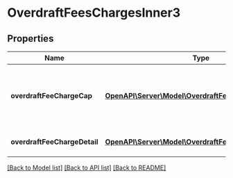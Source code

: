 # OverdraftFeesChargesInner3

## Properties
Name | Type | Description | Notes
------------ | ------------- | ------------- | -------------
**overdraftFeeChargeCap** | [**OpenAPI\Server\Model\OverdraftFeeChargeCapInner1**](OverdraftFeeChargeCapInner1.md) | Details about any caps (maximum charges) that apply to a particular fee/charge | [optional] 
**overdraftFeeChargeDetail** | [**OpenAPI\Server\Model\OverdraftFeeChargeDetailInner1**](OverdraftFeeChargeDetailInner1.md) | Details about the fees/charges | 

[[Back to Model list]](../README.md#documentation-for-models) [[Back to API list]](../README.md#documentation-for-api-endpoints) [[Back to README]](../README.md)


